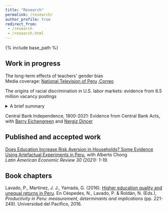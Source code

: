 ```yaml
---
title: "Research"
permalink: /research/
author_profile: true
redirect_from:
 - /research
 - /research.html
---
```


  {% include base_path %}

## Work in progress
The long-term effects of teachers' gender bias<br>
Media coverage: [National Television of Peru](https://www.youtube.com/watch?v=7Ahmv8v4ZYI&t=128s) ,[Correo](https://diariocorreo.pe/peru/universidad-de-berkeley-california-convoca-a-escolares-y-profesores-para-proyecto-internacional-noticia/?fbclid=IwAR39GczNzLDTHVLlIv6tR4rc6FFQd2Rmn_7NNedI1es9iva2ZOVRR-4YFIs)

The origins of racial discrimination in U.S. labor markets: evidence from 6.5 million vacancy postings

<details>
<summary> A brief summary</summary>
<br>
Insert text.
</details>

Central Bank Independence, 1800-2021: Evidence from Central Bank Acts, with [Barry Eichengreen](https://eml.berkeley.edu/~eichengr/) and [Nergiz Dincer](https://www.tedu.edu.tr/en/nazire-nergiz-dincer)

## Published and accepted work
[Does Education Increase Risk Aversion in Households? Some Evidence Using Artefactual Experiments in Peru](https://ojs.latinaer.org/laer/article/view/22), with Alberto Chong <br>
_Latin American Economic Review 30 (2021): 1-19._

## Book chapters
Lavado, P., Martinez, J. J., Yamada, G. (2016). [Higher education quality and unequal returns in Peru](http://hdl.handle.net/11354/1495). En Céspedes, N., Lavado, P. & Roldán, N. (Eds.), _Productivity in Peru: measurement, determinants and implications_ (pp. 221-249). Universidad del Pacífico, 2016.
